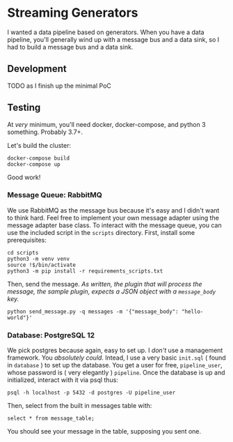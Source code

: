 # Streaming Generators

I wanted a data pipeline based on generators. When you have a data pipeline, you'll generally
wind up with a message bus and a data sink, so I had to build a message bus and a data sink.

## Development

TODO as I finish up the minimal PoC

## Testing

At _very_ minimum, you'll need docker, docker-compose, and python 3 something. Probably 3.7+.

Let's build the cluster:

```
docker-compose build
docker-compose up
```

Good work!

### Message Queue: RabbitMQ

We use RabbitMQ as the message bus because it's easy and I didn't want to think hard. Feel free to implement your own message adapter using the message adapter base class.
To interact with the message queue, you can use the included script in the `scripts` directory. First, install some prerequisites:

```
cd scripts
python3 -m venv venv
source !$/bin/activate
python3 -m pip install -r requirements_scripts.txt
```

Then, send the message. _As written, the plugin that will process the message, the sample plugin, expects a JSON object with a `message_body` key._

```
python send_message.py -q messages -m '{"message_body": "hello-world"}'
```

### Database: PostgreSQL 12

We pick postgres because again, easy to set up. I _don't_ use a management framework. You _absolutely could_. Intead, I use a very basic `init.sql` ( found in `database` ) to set up the database. You get a user for free, `pipeline_user`, whose password is ( very elegantly ) `pipeline`. Once the database is up and initialized, interact with it via psql thus:

```
psql -h localhost -p 5432 -d postgres -U pipeline_user
```

Then, select from the built in messages table with:

```
select * from message_table;
```

You should see your message in the table, supposing you sent one.
